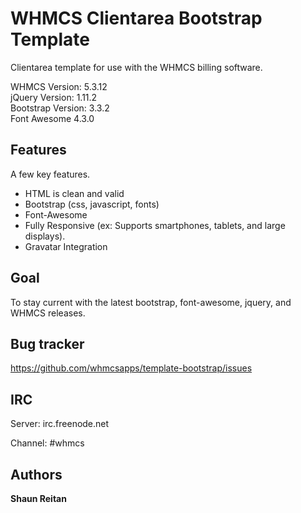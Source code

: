 WHMCS Clientarea Bootstrap Template
=============
		
Clientarea template for use with the WHMCS billing software.

WHMCS Version: 5.3.12  
jQuery Version: 1.11.2  
Bootstrap Version: 3.3.2  
Font Awesome 4.3.0  
	
	
	
Features
-----------
	
A few key features.

* HTML is clean and valid
* Bootstrap (css, javascript, fonts)
* Font-Awesome
* Fully Responsive (ex: Supports smartphones, tablets, and large displays).
* Gravatar Integration



Goal
-----------

To stay current with the latest bootstrap, font-awesome, jquery, and WHMCS releases.



Bug tracker
-----------

https://github.com/whmcsapps/template-bootstrap/issues



IRC
---

Server: irc.freenode.net

Channel: #whmcs



Authors
-------

**Shaun Reitan**
